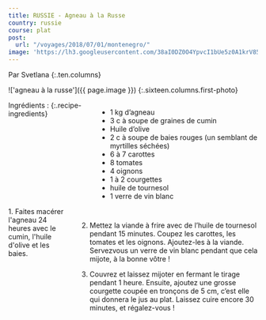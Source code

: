 ```yaml
---
title: RUSSIE - Agneau à la Russe
country: russie
course: plat
post:
  url: "/voyages/2018/07/01/montenegro/"
image: 'https://lh3.googleusercontent.com/38aI0DZ0O4YpvcI1bUe5z0A1krV85h9qxaG2fZoSMmMyrclDEVa8S_f0RN4IX5maIdXPq1XSPfJ7UFCnhxD_hZ2MlcqHtYsXCzavnqCD98Uw-Bl5E6wKJtTnaJB12q4BZc7dym6Enzm0Q-LFDahxBUxbbgQLNuVNt7v9jyldDmzjW-uXCIliPFpXTaB7SuQJDd3TxwmCj6nMGf6PG5rHIuRrSu4fmoKhXJGCEPwwsf5oxAnwko1w3TswWFOlZ28R3PslqF017hCAKT4o4lpFrzGjgvr1n1lGaBKeLLoX2vupUV3ENxClAEhjOHyrbxun5CVvzpJI87cuWshDesSUhH7kbmABypjmhAp-OM2wyPof6IBUqjH2J2AmfGEgrDWH9b4YmUL-ulnkdvcBjrcN-2S6C5qhDBU_LLNd4i_5ralQv6qilIWq48GKXgzfE_9ynMQrOpPhaSnWTQjxB5puG7aLFs87nWmRtn2XbvvCCQAJjOs27USg__GpQbKeZP_vgbjje20SehytYe33lk4TcBAqEdA6fn7kyqzPZGQiiHnVas6hH-xYXx2dGZTJuUFFs9kJUvciRFSLx7Qt25BDe_vzTiSiSjCG-0thkX97CnvLGR5-PP5QMK2X9wW3Od8-7-ni8Dn33YvJZI_GgtYL011CxUWYVNLJmUtEqbHZ6dsHho1BVN7F59pMTZ7ZrA4w25oM2CiYmo3rTN9WzwP3Rup6=w900'
---
```


Par Svetlana
{:.ten.columns}

<!--fin extrait-->

!['agneau à la russe']({{ page.image }})
{:.sixteen.columns.first-photo}

<div class="four columns" markdown="1">
Ingrédients :
{:.recipe-ingredients}

- 1 kg d’agneau
- 3 c à soupe de graines de cumin
- Huile d’olive
- 2 c à soupe de baies rouges (un semblant de myrtilles séchées)
- 6 à 7 carottes
- 8 tomates
- 4 oignons
- 1 à 2 courgettes
- huile de tournesol
- 1 verre de vin blanc
</div>

<div class="ten columns" markdown="1">
1. Faites macérer l'agneau 24 heures
avec le cumin, l'huile d'olive et les baies.

2. Mettez la viande à frire avec de l’huile
de tournesol pendant 15 minutes. Coupez
les carottes, les tomates et les
oignons. Ajoutez-les à la viande. Servezvous
un verre de vin blanc pendant que
cela mijote, à la bonne vôtre !

3. Couvrez et laissez mijoter en fermant
le tirage pendant 1 heure. Ensuite,
ajoutez une grosse courgette coupée en
tronçons de 5 cm, c’est elle qui donnera
le jus au plat. Laissez cuire encore 30
minutes, et régalez-vous !

</div>
